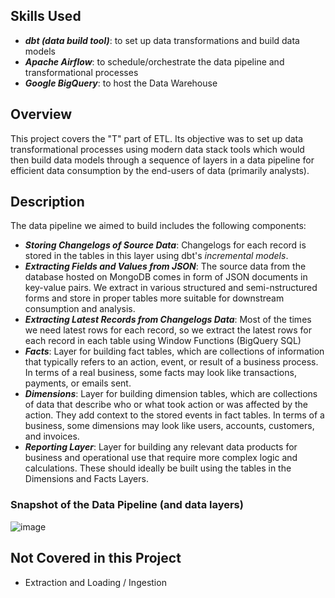 ## Skills Used
- ***dbt (data build tool)***: to set up data transformations and build data models
- ***Apache Airflow***: to schedule/orchestrate the data pipeline and transformational processes 
- ***Google BigQuery***: to host the Data Warehouse

## Overview
This project covers the "T" part of ETL. Its objective was to set up data transformational processes using modern data stack tools which would then build  data models through a sequence of layers in a data pipeline for efficient data consumption by the end-users of data (primarily analysts). 

## Description
The data pipeline we aimed to build includes the following components:
- ***Storing Changelogs of Source Data***: Changelogs for each record is stored in the tables in this layer using dbt's *incremental models*.
- ***Extracting Fields and Values from JSON***: The source data from the database hosted on MongoDB comes in form of JSON documents in key-value pairs. We extract in various structured and semi-nstructured forms and store in proper tables more suitable for downstream consumption and analysis.
- ***Extracting Latest Records from Changelogs Data***: Most of the times we need latest rows for each record, so we extract the latest rows for each record in each table using Window Functions (BigQuery SQL)
- ***Facts***: Layer for building fact tables, which are collections of information that typically refers to an action, event, or result of a business process. In terms of a real business, some facts may look like transactions, payments, or emails sent.
- ***Dimensions***: Layer for building dimension tables, which are collections of data that describe who or what took action or was affected by the action. They add context to the stored events in fact tables. In terms of a business, some dimensions may look like users, accounts, customers, and invoices.
- ***Reporting Layer***: Layer for building any relevant data products for business and operational use that require more complex logic and calculations. These should ideally be built using the tables in the Dimensions and Facts Layers.
### Snapshot of the Data Pipeline (and data layers)
![image](https://github.com/HasanRizvi17/Hasan-Data-Analytics-Projects/assets/66498297/ab2a861c-3442-4638-a1d2-77966b4b9597)

## Not Covered in this Project
- Extraction and Loading / Ingestion
